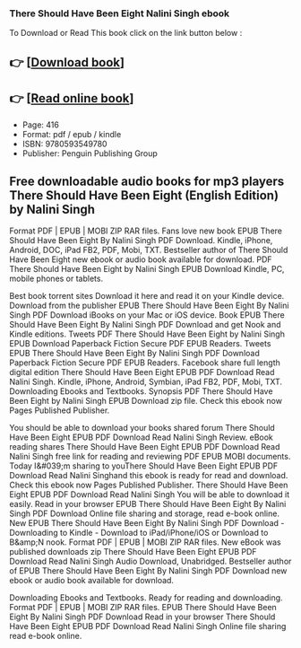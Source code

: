 ### There Should Have Been Eight Nalini Singh ebook

To Download or Read This book click on the link button below :

## 👉  [**[Download book](http://ebooksharez.info/download.php?group=book&from=github.com&id=718703&lnk=1064 "Download book")**]

## 👉  [**[Read online book](http://ebooksharez.info/download.php?group=book&from=github.com&id=718703&lnk=1064 "Read online book")**]


* Page: 416
* Format: pdf / epub / kindle
* ISBN: 9780593549780
* Publisher: Penguin Publishing Group



## Free downloadable audio books for mp3 players There Should Have Been Eight (English Edition) by Nalini Singh


Format PDF | EPUB | MOBI ZIP RAR files. Fans love new book EPUB There Should Have Been Eight By Nalini Singh PDF Download. Kindle, iPhone, Android, DOC, iPad FB2, PDF, Mobi, TXT. Bestseller author of There Should Have Been Eight new ebook or audio book available for download. PDF There Should Have Been Eight by Nalini Singh EPUB Download Kindle, PC, mobile phones or tablets.

Best book torrent sites Download it here and read it on your Kindle device. Download from the publisher EPUB There Should Have Been Eight By Nalini Singh PDF Download iBooks on your Mac or iOS device. Book EPUB There Should Have Been Eight By Nalini Singh PDF Download and get Nook and Kindle editions. Tweets PDF There Should Have Been Eight by Nalini Singh EPUB Download Paperback Fiction Secure PDF EPUB Readers. Tweets EPUB There Should Have Been Eight By Nalini Singh PDF Download Paperback Fiction Secure PDF EPUB Readers. Facebook share full length digital edition There Should Have Been Eight EPUB PDF Download Read Nalini Singh. Kindle, iPhone, Android, Symbian, iPad FB2, PDF, Mobi, TXT. Downloading Ebooks and Textbooks. Synopsis PDF There Should Have Been Eight by Nalini Singh EPUB Download zip file. Check this ebook now Pages Published Publisher.

You should be able to download your books shared forum There Should Have Been Eight EPUB PDF Download Read Nalini Singh Review. eBook reading shares There Should Have Been Eight EPUB PDF Download Read Nalini Singh free link for reading and reviewing PDF EPUB MOBI documents. Today I&amp;#039;m sharing to youThere Should Have Been Eight EPUB PDF Download Read Nalini Singhand this ebook is ready for read and download. Check this ebook now Pages Published Publisher. There Should Have Been Eight EPUB PDF Download Read Nalini Singh You will be able to download it easily. Read in your browser EPUB There Should Have Been Eight By Nalini Singh PDF Download Online file sharing and storage, read e-book online. New EPUB There Should Have Been Eight By Nalini Singh PDF Download - Downloading to Kindle - Download to iPad/iPhone/iOS or Download to B&amp;amp;N nook. Format PDF | EPUB | MOBI ZIP RAR files. New eBook was published downloads zip There Should Have Been Eight EPUB PDF Download Read Nalini Singh Audio Download, Unabridged. Bestseller author of EPUB There Should Have Been Eight By Nalini Singh PDF Download new ebook or audio book available for download.

Downloading Ebooks and Textbooks. Ready for reading and downloading. Format PDF | EPUB | MOBI ZIP RAR files. EPUB There Should Have Been Eight By Nalini Singh PDF Download Read in your browser There Should Have Been Eight EPUB PDF Download Read Nalini Singh Online file sharing read e-book online.





